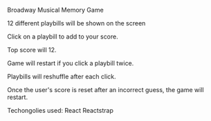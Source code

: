 Broadway Musical Memory Game 

12 different playbills will be shown on the screen

Click on a playbill to add to your score.

Top score will 12.

Game will restart if you click a playbill twice.

Playbills will reshuffle after each click.

Once the user's score is reset after an incorrect guess, the game will restart.


Techongolies used:
React
Reactstrap
